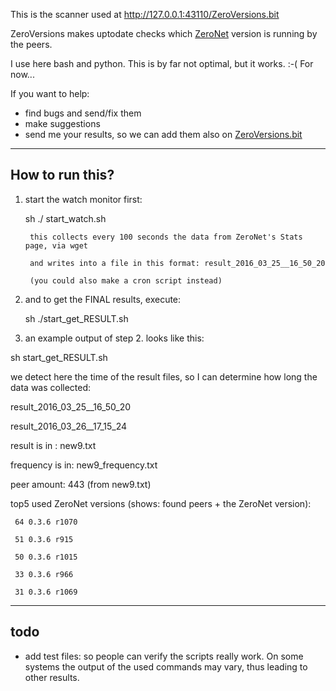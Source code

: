 This is the scanner used at http://127.0.0.1:43110/ZeroVersions.bit

ZeroVersions makes uptodate checks which [ZeroNet](https://github.com/HelloZeroNet/ZeroNet) version is running by the peers.

I use here bash and python. This is by far not optimal, but it works. :-( For now...

If you want to help:
* find bugs and send/fix them
* make suggestions
* send me your results, so we can add them also on [ZeroVersions.bit](http://127.0.0.1:43110/ZeroVersions.bit)

-----------------
How to run this?
-----------------

1. start the watch monitor first:

	sh ./ start_watch.sh
	
		this collects every 100 seconds the data from ZeroNet's Stats page, via wget
		
		and writes into a file in this format: result_2016_03_25__16_50_20

		(you could also make a cron script instead)

2. and to get the FINAL results, execute:

 	sh ./start_get_RESULT.sh


3. an example output of step 2. looks like this:

sh start_get_RESULT.sh
 
we detect here the time of the result files, so I can determine how long the data was collected:

result_2016_03_25__16_50_20

result_2016_03_26__17_15_24
 
 
result is in   : new9.txt

frequency is in: new9_frequency.txt

peer amount: 443 (from new9.txt)
 
top5 used ZeroNet versions (shows: found peers + the ZeroNet version):

     64 0.3.6 r1070
     
     51 0.3.6 r915
     
     50 0.3.6 r1015
     
     33 0.3.6 r966
     
     31 0.3.6 r1069



--------
todo
--------
- add test files: so people can verify the scripts really work. On some systems the output of the used commands may vary, thus leading to other results.
